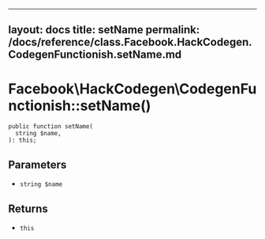 
***

layout: docs
title: setName
permalink: /docs/reference/class.Facebook.HackCodegen.CodegenFunctionish.setName.md
---







# Facebook\\HackCodegen\\CodegenFunctionish::setName()




``` Hack
public function setName(
  string $name,
): this;
```




## Parameters




+ ` string $name `




## Returns




* ` this `